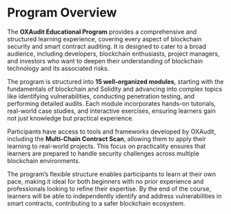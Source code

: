 # Program Overview

The **OXAudit Educational Program** provides a comprehensive and structured learning experience, covering every aspect of blockchain security and smart contract auditing. It is designed to cater to a broad audience, including developers, blockchain enthusiasts, project managers, and investors who want to deepen their understanding of blockchain technology and its associated risks.

The program is structured into **15 well-organized modules**, starting with the fundamentals of blockchain and Solidity and advancing into complex topics like identifying vulnerabilities, conducting penetration testing, and performing detailed audits. Each module incorporates hands-on tutorials, real-world case studies, and interactive exercises, ensuring learners gain not just knowledge but practical experience.

Participants have access to tools and frameworks developed by OXAudit, including the **Multi-Chain Contract Scan**, allowing them to apply their learning to real-world projects. This focus on practicality ensures that learners are prepared to handle security challenges across multiple blockchain environments.

The program’s flexible structure enables participants to learn at their own pace, making it ideal for both beginners with no prior experience and professionals looking to refine their expertise. By the end of the course, learners will be able to independently identify and address vulnerabilities in smart contracts, contributing to a safer blockchain ecosystem.
